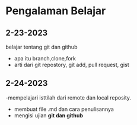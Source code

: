 Pengalaman Belajar
==

**2-23-2023**
--
belajar tentang git dan github 
 - apa itu branch,clone,fork
 - arti dari git repostory, git add, pull request, gist

**2-24-2023**
--
 -mempelajari isttilah dari remote dan local reposity.
 - membuat file .md dan cara penulisannya
 - mengisi ujian **git dan github**
